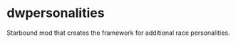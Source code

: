 dwpersonalities
===============

Starbound mod that creates the framework for additional race personalities.
